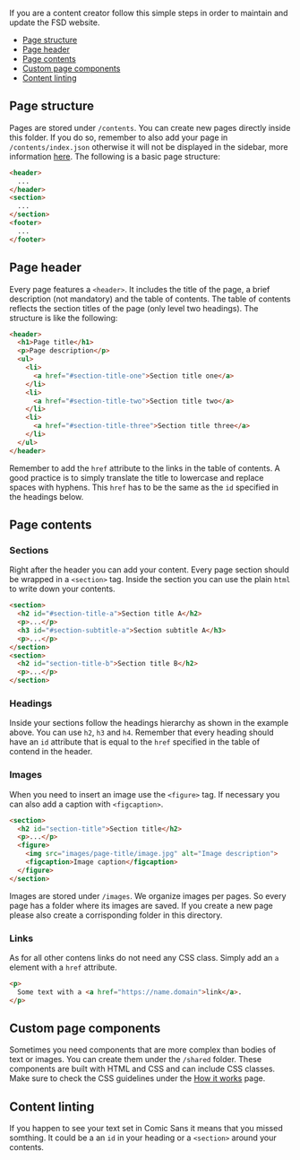 If you are a content creator follow this simple steps in order to maintain and update the FSD website.

- [Page structure](#page-structure)
- [Page header](#page-header)
- [Page contents](#page-contents)
- [Custom page components](#custom-page-components)
- [Content linting](#content-linting)

## Page structure

Pages are stored under `/contents`. You can create new pages directly inside this folder. If you do so, remember to also add your page in `/contents/index.json` otherwise it will not be displayed in the sidebar, more information [here](#). The following is a basic page structure:

```html
<header>
  ...
</header>
<section>
  ...
</section>
<footer>
  ...
</footer>
```

## Page header

Every page features a `<header>`. It includes the title of the page, a brief description (not mandatory) and the table of contents. The table of contents reflects the section titles of the page (only level two headings). The structure is like the following:

```html
<header>
  <h1>Page title</h1>
  <p>Page description</p>
  <ul>
    <li>
      <a href="#section-title-one">Section title one</a>
    </li>
    <li>
      <a href="#section-title-two">Section title two</a>
    </li>
    <li>
      <a href="#section-title-three">Section title three</a>
    </li>
  </ul>
</header>
```

Remember to add the `href` attribute to the links in the table of contents. A good practice is to simply translate the title to lowercase and replace spaces with hyphens. This `href` has to be the same as the `id` specified in the headings below.

## Page contents

### Sections

Right after the header you can add your content. Every page section should be wrapped in a `<section>` tag. Inside the section you can use the plain `html` to write down your contents.

```html
<section>
  <h2 id="#section-title-a">Section title A</h2>
  <p>...</p>
  <h3 id="#section-subtitle-a">Section subtitle A</h3>
  <p>...</p>
</section>
<section>
  <h2 id="section-title-b">Section title B</h2>
  <p>...</p>
</section>
```

### Headings

Inside your sections follow the headings hierarchy as shown in the example above. You can use `h2`, `h3` and `h4`. Remember that every heading should have an `id` attribute that is equal to the `href` specified in the table of contend in the header.

### Images

When you need to insert an image use the `<figure>` tag. If necessary you can also add a caption with `<figcaption>`.

```html
<section>
  <h2 id="section-title">Section title</h2>
  <p>...</p>
  <figure>
    <img src="images/page-title/image.jpg" alt="Image description">
    <figcaption>Image caption</figcaption>
  </figure>
</section>
```

Images are stored under `/images`. We organize images per pages. So every page has a folder where its images are saved. If you create a new page please also create a corrisponding folder in this directory.

### Links

As for all other contens links do not need any CSS class. Simply add an `a` element with a `href` attribute.

```html
<p>
  Some text with a <a href="https://name.domain">link</a>.
</p>
```

## Custom page components

Sometimes you need components that are more complex than bodies of text or images. You can create them under the `/shared` folder. These components are built with HTML and CSS and can include CSS classes. Make sure to check the CSS guidelines under the [How it works](#) page.

## Content linting

If you happen to see your text set in Comic Sans it means that you missed somthing. It could be a an `id` in your heading or a `<section>` around your contents.

